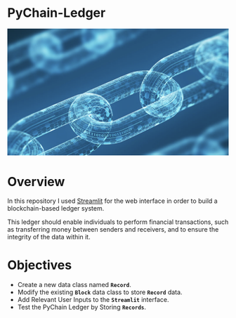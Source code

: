 # PyChain-Ledger

![Display](Resources/Blockchain.png)

# Overview

In this repository I used [Streamlit](https://streamlit.io/) for the web interface in order to build a blockchain-based ledger system.

This ledger should enable individuals to perform financial transactions, such as transferring money between senders and receivers, and to ensure the integrity of the data within it.

# Objectives

* Create a new data class named **`Record`**.
* Modify the existing **`Block`** data class to store **`Record`** data.
* Add Relevant User Inputs to the **`Streamlit`** interface.
* Test the PyChain Ledger by Storing **`Records`**.
